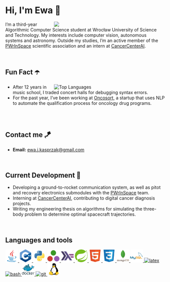 # Hi, I'm Ewa 🌿

<img align="right" width="350" src="https://github.com/user-attachments/assets/4fbe1d1c-e982-47ee-96de-debfac030dd7" />

I’m a third-year Algorithmic Computer Science student at Wrocław University of Science and Technology. My interests include computer vision, autonomous systems and astronomy. Outside my studies, I’m an active member of the [PWrInSpace](https://pwrinspace.pwr.edu.pl/) scientific association and an intern at [CancerCenterAI](https://cancercenter.ai/).

<br clear="right"/>

## Fun Fact ☂️

<img align="right" width="350" src="https://github-readme-stats.vercel.app/api/top-langs/?username=kasprzakewa&layout=compact&show_icons=true&theme=tokyonight" alt="Top Languages">

- After 12 years in music school, I traded concert halls for debugging syntax errors.  
- For the past year, I’ve been working at [Oncosort](https://oncosort.pl/), a startup that uses NLP to automate the qualification process for oncology drug programs.

<br>
<br>

## Contact me 🪁
- **Email:** ewa.j.kasprzak@gmail.com

<br>

## Current Development 🔭
- Developing a ground-to-rocket communication system, as well as pitot and recovery electronics submodules with the [PWrInSpace](https://pwrinspace.pwr.edu.pl/) team.  
- Interning at [CancerCenterAI](https://cancercenter.ai/), contributing to digital cancer diagnosis projects.  
- Writing my engineering thesis on algorithms for simulating the three-body problem to determine optimal spacecraft trajectories.

<br>
 
## Languages and tools

<p align="left">
    <a href="https://www.java.com" target="_blank" rel="noreferrer"> 
        <img src="https://raw.githubusercontent.com/devicons/devicon/master/icons/java/java-original.svg" alt="java" width="40" height="40"/> 
    </a> 
    <a href="https://en.cppreference.com/w/" target="_blank" rel="noreferrer"> 
        <img src="https://raw.githubusercontent.com/devicons/devicon/master/icons/cplusplus/cplusplus-original.svg" alt="cplusplus" width="40" height="40"/> 
    </a> 
    <a href="https://www.python.org" target="_blank" rel="noreferrer"> 
        <img src="https://raw.githubusercontent.com/devicons/devicon/master/icons/python/python-original.svg" alt="python" width="40" height="40"/> 
    </a> 
    <a href="https://julialang.org/" target="_blank" rel="noreferrer">
        <img src="https://raw.githubusercontent.com/devicons/devicon/master/icons/julia/julia-original.svg" alt="julia" width="40" height="40"/>
    </a>
    <a href="https://www.haskell.org/" target="_blank" rel="noreferrer">
        <img src="https://raw.githubusercontent.com/devicons/devicon/master/icons/haskell/haskell-original.svg" alt="haskell" width="40" height="40"/>
    </a>
    <a href="https://spring.io/projects/spring-boot" target="_blank" rel="noreferrer">
        <img src="https://raw.githubusercontent.com/devicons/devicon/master/icons/spring/spring-original.svg" alt="spring boot" width="40" height="40"/>
    </a>
    <a href="https://www.w3schools.com/html/" target="_blank" rel="noreferrer">
        <img src="https://raw.githubusercontent.com/devicons/devicon/master/icons/html5/html5-original.svg" alt="html5" width="40" height="40"/>
    </a>
    <a href="https://www.w3schools.com/css/" target="_blank" rel="noreferrer">
        <img src="https://raw.githubusercontent.com/devicons/devicon/master/icons/css3/css3-original.svg" alt="css3" width="40" height="40"/>
    </a>
    <a href="https://www.mongodb.com/" target="_blank" rel="noreferrer"> 
        <img src="https://raw.githubusercontent.com/devicons/devicon/master/icons/mongodb/mongodb-original-wordmark.svg" alt="mongodb" width="40" height="40"/> 
    </a> 
    <a href="https://www.mysql.com/" target="_blank" rel="noreferrer"> 
        <img src="https://raw.githubusercontent.com/devicons/devicon/master/icons/mysql/mysql-original-wordmark.svg" alt="mysql" width="40" height="40"/> 
    </a> 
    <a href="https://www.latex-project.org/" target="_blank" rel="noreferrer">
        <img src="https://cdn.jsdelivr.net/gh/devicons/devicon/icons/latex/latex-original.svg" alt="latex" width="40" height="40"/>
    </a>
    <a href="https://www.gnu.org/software/bash/" target="_blank" rel="noreferrer"> 
        <img src="https://www.vectorlogo.zone/logos/gnu_bash/gnu_bash-icon.svg" alt="bash" width="40" height="40"/> 
    </a> 
    <a href="https://www.docker.com/" target="_blank" rel="noreferrer"> 
        <img src="https://raw.githubusercontent.com/devicons/devicon/master/icons/docker/docker-original-wordmark.svg" alt="docker" width="40" height="40"/> 
    </a> 
    <a href="https://git-scm.com/" target="_blank" rel="noreferrer"> 
        <img src="https://www.vectorlogo.zone/logos/git-scm/git-scm-icon.svg" alt="git" width="40" height="40"/> 
    </a> 
    <a href="https://www.linux.org/" target="_blank" rel="noreferrer"> 
        <img src="https://raw.githubusercontent.com/devicons/devicon/master/icons/linux/linux-original.svg" alt="linux" width="40" height="40"/> 
    </a> 
    
    
</p>





